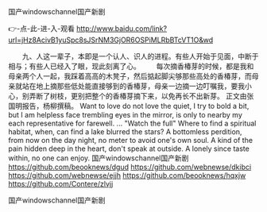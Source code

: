 
国产windowschannel国产新剧




👉-点-此-进-入-观看  http://www.baidu.com/link?url=jHz8AcivB1yuSpc8sJSrNM3GjOR6OSPiMLRbBTcVT1O&wd




　　九、人这一辈子，本即是一个认人、识人的进程。有些人开始于见面，中断于相与；有些人已经入了眼，现此刻离了心。
　　每次摘香椿芽的时候，都是我和母亲两个人一起，我踩着高高的木凳子，然后掂起脚尖够那些高处的香椿芽，而母亲就站在地上摘那些低处能直接够到的香椿芽，母亲一边摘一边叮嘱我，要我小心，别弄断了树枝，更别把整个的香椿芽摘下来，以免再长不出新芽。
正文由张国明报告，杨柳撰稿。
Want to love do not love the quiet, I try to bold a bit, but I am helpless face trembling eyes in the mirror, is only to nearby my each representative for farewell.
...
"Watch the full"
Where to find a spiritual habitat, when, can find a lake blurred the stars?
A bottomless perdition, from now on the day night, no meter to avoid one's own soul.
A kind of the pain hidden deep in the heart, don't speak at outside.
A lonely since taste within, no one can enjoy.
国产windowschannel国产新剧 https://github.com/beooknews/dgud
https://github.com/webnewse/dkibci
https://github.com/webnewse/ejjh
https://github.com/beooknews/hqxjw
https://github.com/Contere/zlvjj





国产windowschannel国产新剧
